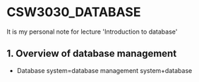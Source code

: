 # CSW3030_DATABASE
It is my personal note for lecture 'Introduction to database'

## 1. Overview of database management
* Database system=database management system+database

